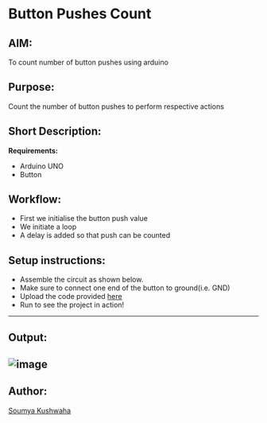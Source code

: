 # Button Pushes Count
## AIM:
To count number of button pushes using arduino

## Purpose:
Count the number of button pushes to perform respective actions

## Short Description:
**Requirements:**
- Arduino UNO
- Button

## Workflow:
- First we initialise the button push value
- We initiate a loop
- A delay is added so that push can be counted

## Setup instructions:
- Assemble the circuit as shown below.
- Make sure to connect one end of the button to ground(i.e. GND)
- Upload the code provided [here](https://github.com/pragyakhanna11/IoT-Spot/blob/main/Arduino/Alternate%20LED%20Blinking/alternate_led_blinking.ino)
- Run to see the project in action!
------------
## Output:
![image](https://user-images.githubusercontent.com/87495134/218240268-c609f91e-6bfc-499c-b82b-184f09389106.png)
------------

## Author:
[Soumya Kushwaha](https://github.com/Soumya-Kushwaha)
